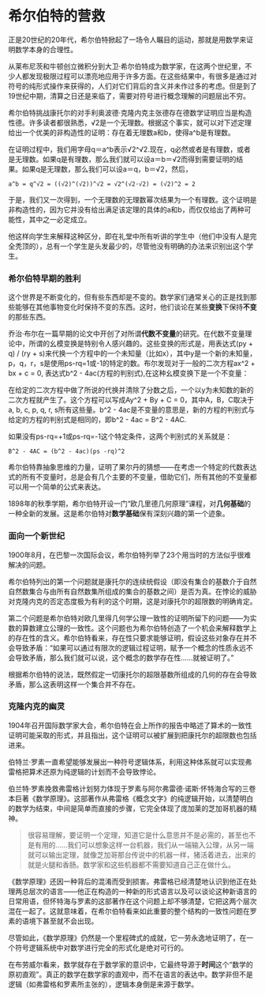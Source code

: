 希尔伯特的营救
=============

正是20世纪的20年代，希尔伯特掀起了一场令人瞩目的运动，那就是用数学来证明数学本身的合理性。

从莱布尼茨和牛顿创立微积分到大卫·希尔伯特成为数学家，在这两个世纪里，不少人都发现极限过程可以漂亮地应用于许多方面。在这些结果中，有很多是通过对符号的纯形式操作来获得的，人们对它们背后的含义并未作过多的考虑。但是到了19世纪中期，清算之日还是来临了，需要对符号进行概念理解的问题层出不穷。

希尔伯特挑战康托尔的对手利奥波德·克隆内克主张德存在德数学证明应当是构造性德。许多读者都很熟悉，√2是一个无理数。根据这个事实，就可以对下述定理给出一个优美的非构造性的证明：存在着无理数a和b，使得a^b是有理数。

在证明过程中，我们用字母q＝a^b表示√2^√2.现在，q必然或者是有理数，或者是无理数。如果q是有理数，那么我们就可以设a＝b＝√2而得到需要证明的结果。如果q是无理数，那么我们可以设a＝q，b＝√2，然后，

```
a^b = q^√2 = ((√2)^(√2))^√2 = √2^(√2·√2) = (√2)^2 = 2
```

于是，我们又一次得到，一个无理数的无理数幂次结果为一个有理数。这个证明是非构造性的，因为它并没有给出满足该定理的具体的a和b，而仅仅给出了两种可能性，其中之一必定成立。

他这样向学生来解释这种区分，即在礼堂中所有听讲的学生中（他们中没有人是完全秃顶的），总有一个学生是头发最少的，尽管他没有明确的办法来识别出这个学生。

### 希尔伯特早期的胜利

这个世界是不断变化的，但有些东西却是不变的。数学家们通常关心的正是找到那些能够在其他事物变化时保持不变的东西。这时，他们谈论在某些**变换**下保持**不变**的那些东西。

乔治·布尔在一篇早期的论文中开创了对所谓**代数不变量**的研究。在代数不变量理论中，所谓的幺模变换是特别令人感兴趣的。这些变换的形式是，用表达式(py + q) / (ry + s)来代换一个方程中的一个未知量（比如x），其中y是一个新的未知量，p，q，r，s是使用ps-rq=1或-1的特定的数。布尔发现对于一般的二次方程ax^2 + bx + c = 0, 表达式b^2 - 4ac(方程的判别式),在这种幺模变换下是一个不变量：

在给定的二次方程中做了所说的代换并清除了分数之后，一个以y为未知数的新的二次方程就产生了。这个方程可以写成Ay^2 + By + C = 0，其中A，B，C取决于a, b, c, p, q, r, s所有这些量。b^2 - 4ac是不变量的意思是，新的方程的判别式与给定的方程的判别式是相同的，即b^2 - 4ac = B^2 - 4AC.

如果没有ps-rq=+1或ps-rq=-1这个特定条件，这两个判别式的关系就是：

```
B^2 - 4AC = (b^2 - 4ac)(ps -rq)^2
```

希尔伯特靠抽象思维的力量，证明了果尔丹的猜想——在考虑一个特定的代数表达式的所有不变量时，总是会有几个主要的不变量，借助它们，所有其他的不变量都可以用一个简单的公式来表达。

1898年的秋季学期，希尔伯特开设一门“欧几里德几何原理”课程，对**几何基础**的一种全新的发展。这是希尔伯特对**数学基础**保有深刻兴趣的第一个迹象。

### 面向一个新世纪

1900年8月，在巴黎一次国际会议，希尔伯特列举了23个用当时的方法似乎很难解决的问题。

希尔伯特列出的第一个问题就是康托尔的连续统假设（即没有集合的基数介于自然自然数集合与由所有自然数集所组成的集合的基数之间）是否为真。在悖论的威胁对克隆内克的否定态度极为有利的这个时期，这是对康托尔的超限数的明确肯定。


第二个问题是希尔伯特对欧几里得几何学公理一致性的证明所留下的问题——为实数的算数建立公理的一致性。这个问题也为希尔伯特创造了一个机会来解释数学上的存在性的含义。希尔伯特看来，存在性只要求能够证明，假设这些对象存在并不会导致矛盾：“如果可以通过有限次的逻辑过程证明，赋予一个概念的性质永远不会导致矛盾，那么我们就可以说，这个概念的数学存在性……就被证明了。”

根据希尔伯特的说法，既然假定一切康托尔的超限基数所组成的几何的存在会导致矛盾，那么这表明这样一个集合并不存在。

### 克隆内克的幽灵

1904年召开国际数学家大会，希尔伯特在会上所作的报告中略述了算术的一致性证明可能采取的形式，并且指出，这个证明可以被扩展到把康托尔的超限数也包括进来。

伯特兰·罗素一直希望能够发展出一种符号逻辑体系，利用这种体系就可以实现弗雷格把算术还原为纯逻辑的计划而不会导致悖论。

伯兰特·罗素挽救弗雷格计划努力体现于罗素与阿尔弗雷德·诺斯·怀特海合写的三卷本巨著《数学原理》。这部著作从弗雷格《概念文字》的纯逻辑开始，以清楚明白的数学为结束，中间是简单而直接的步骤，它完全体现了庞加莱的芝加哥机器的精神。

> 很容易理解，要证明一个定理，知道它是什么意思并不是必需的，甚至也不是有用的……我们可以想象这样一台机器，我们从一端输入公理，从另一端就可以输出定理，就像芝加哥那台传说中的机器一样，猪活着进去，出来的就是火腿和香肠。数学家和这些机器都不需要知道自己正在做什么。

《数学原理》还因一种背后的混淆而受到损害。弗雷格已经清楚地认识到他正在处理两总层次的语言——他正在构造的一种新的形式语言以及可以谈论这种新语言的日常用语，但怀特海与罗素的这部著作在这个问题上却不够清楚，它把这两个层次混在一起了。这就意味着，在希尔伯特看来如此重要的整个结构的一致性问题在罗素的语境下甚至就不会出现。

尽管如此，《数学原理》仍然是一个里程碑式的成就，它一劳永逸地证明了，在一个符号逻辑系统中对数学进行完全的形式化是绝对可行的。

在布劳威尔看来，数学就存在于数学家的意识中，它最终导源于**时间**这个“数学的原初直观”。真正的数学在数学家的直观中，而不在语言的表达中。数学非但不是逻辑（如弗雷格和罗素所主张的），逻辑本身倒是来源于数学。


